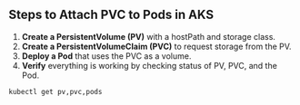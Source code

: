 ## Steps to Attach PVC to Pods in AKS

1. **Create a PersistentVolume (PV)** with a hostPath and storage class.
2. **Create a PersistentVolumeClaim (PVC)** to request storage from the PV.
3. **Deploy a Pod** that uses the PVC as a volume.
4. **Verify** everything is working by checking status of PV, PVC, and the Pod.

```bash
kubectl get pv,pvc,pods

